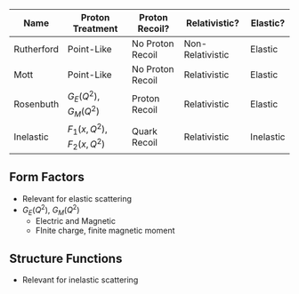 

| Name | Proton Treatment | Proton Recoil? | Relativistic? | Elastic? |
| ---- | ---- | ---- | ---- | ---- |
| Rutherford | Point-Like | No Proton Recoil | Non-Relativistic | Elastic |
| Mott | Point-Like | No Proton Recoil | Relativistic | Elastic |
| Rosenbuth | $G_E(Q^2)$, $G_M(Q^2)$ | Proton Recoil | Relativistic | Elastic |
| Inelastic | $F_1(x, Q^2)$, $F_2(x, Q^2)$ | Quark Recoil | Relativistic | Inelastic |

## Form Factors  
 - Relevant for elastic scattering
 - $G_E(Q^2)$, $G_M(Q^2)$ 
	 - Electric and Magnetic
	 - FInite charge, finite magnetic moment
## Structure Functions
 - Relevant for inelastic scattering 